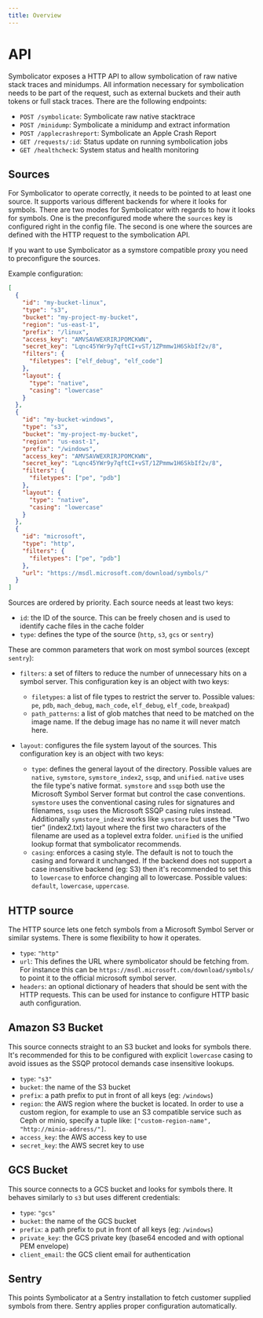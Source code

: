 ```yaml
---
title: Overview
---
```


# API

Symbolicator exposes a HTTP API to allow symbolication of raw native stack
traces and minidumps. All information necessary for symbolication needs to be
part of the request, such as external buckets and their auth tokens or full
stack traces. There are the following endpoints:

- `POST /symbolicate`: Symbolicate raw native stacktrace
- `POST /minidump`: Symbolicate a minidump and extract information
- `POST /applecrashreport`: Symbolicate an Apple Crash Report
- `GET /requests/:id`: Status update on running symbolication jobs
- `GET /healthcheck`: System status and health monitoring

## Sources

For Symbolicator to operate correctly, it needs to be pointed to at least one
source. It supports various different backends for where it looks for symbols.
There are two modes for Symbolicator with regards to how it looks for symbols.
One is the preconfigured mode where the `sources` key is configured right in the
config file. The second is one where the sources are defined with the HTTP
request to the symbolication API.

If you want to use Symbolicator as a symstore compatible proxy you need to
preconfigure the sources.

Example configuration:

```json
[
  {
    "id": "my-bucket-linux",
    "type": "s3",
    "bucket": "my-project-my-bucket",
    "region": "us-east-1",
    "prefix": "/linux",
    "access_key": "AMVSAVWEXRIRJPOMCKWN",
    "secret_key": "Lqnc45YWr9y7qftCI+vST/1ZPmmw1H6SkbIf2v/8",
    "filters": {
      "filetypes": ["elf_debug", "elf_code"]
    },
    "layout": {
      "type": "native",
      "casing": "lowercase"
    }
  },
  {
    "id": "my-bucket-windows",
    "type": "s3",
    "bucket": "my-project-my-bucket",
    "region": "us-east-1",
    "prefix": "/windows",
    "access_key": "AMVSAVWEXRIRJPOMCKWN",
    "secret_key": "Lqnc45YWr9y7qftCI+vST/1ZPmmw1H6SkbIf2v/8",
    "filters": {
      "filetypes": ["pe", "pdb"]
    },
    "layout": {
      "type": "native",
      "casing": "lowercase"
    }
  },
  {
    "id": "microsoft",
    "type": "http",
    "filters": {
      "filetypes": ["pe", "pdb"]
    },
    "url": "https://msdl.microsoft.com/download/symbols/"
  }
]
```

Sources are ordered by priority. Each source needs at least two keys:

- `id`: the ID of the source. This can be freely chosen and is used to identify
  cache files in the cache folder
- `type`: defines the type of the source (`http`, `s3`, `gcs` or `sentry`)

These are common parameters that work on most symbol sources (except `sentry`):

- `filters`: a set of filters to reduce the number of unnecessary hits on a
  symbol server. This configuration key is an object with two keys:

    - `filetypes`: a list of file types to restrict the server to. Possible
      values: `pe`, `pdb`, `mach_debug`, `mach_code`, `elf_debug`, `elf_code`,
      `breakpad`)
    - `path_patterns`: a list of glob matches that need to be matched on the image
      name. If the debug image has no name it will never match here.

- `layout`: configures the file system layout of the sources. This configuration
  key is an object with two keys:

    - `type`: defines the general layout of the directory. Possible values are
      `native`, `symstore`, `symstore_index2`, `ssqp`, and `unified`.
      `native` uses the file type's native format. `symstore` and `ssqp` both
      use the Microsoft Symbol Server format but control the case
      conventions. `symstore` uses the conventional casing rules for
      signatures and filenames, `ssqp` uses the Microsoft SSQP casing rules
      instead. Additionally `symstore_index2` works like `symstore` but uses
      the "Two tier" (index2.txt) layout where the first two characters of
      the filename are used as a toplevel extra folder. `unified` is the
      unified lookup format that symbolicator recommends.
    - `casing`: enforces a casing style. The default is not to touch the casing
      and forward it unchanged. If the backend does not support a case insensitive
      backend (eg: S3) then it's recommended to set this to `lowercase` to enforce
      changing all to lowercase. Possible values: `default`, `lowercase`,
      `uppercase`.

## HTTP source

The HTTP source lets one fetch symbols from a Microsoft Symbol Server or similar
systems. There is some flexibility to how it operates.

- `type`: `"http"`
- `url`: This defines the URL where symbolicator should be fetching from. For
  instance this can be `https://msdl.microsoft.com/download/symbols/` to point
  it to the official microsoft symbol server.
- `headers`: an optional dictionary of headers that should be sent with the HTTP
  requests. This can be used for instance to configure HTTP basic auth
  configuration.

## Amazon S3 Bucket

This source connects straight to an S3 bucket and looks for symbols there. It's
recommended for this to be configured with explicit `lowercase` casing to avoid
issues as the SSQP protocol demands case insensitive lookups.

- `type`: `"s3"`
- `bucket`: the name of the S3 bucket
- `prefix`: a path prefix to put in front of all keys (eg: `/windows`)
- `region`: the AWS region where the bucket is located. In order to use a
  custom region, for example to use an S3 compatible service such as Ceph or
  minio, specify a tuple like: `["custom-region-name", "http://minio-address/"]`.
- `access_key`: the AWS access key to use
- `secret_key`: the AWS secret key to use

## GCS Bucket

This source connects to a GCS bucket and looks for symbols there. It behaves
similarly to `s3` but uses different credentials:

- `type`: `"gcs"`
- `bucket`: the name of the GCS bucket
- `prefix`: a path prefix to put in front of all keys (eg: `/windows`)
- `private_key`: the GCS private key (base64 encoded and with optional PEM
  envelope)
- `client_email`: the GCS client email for authentication

## Sentry

This points Symbolicator at a Sentry installation to fetch customer supplied
symbols from there. Sentry applies proper configuration automatically.
